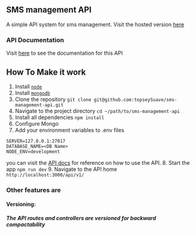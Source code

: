 ## SMS management API
A simple API system for sms management. Visit the hosted version [here](https://sms-api.topseysuave.now.sh)

### API Documentation
Visit [here](https://documenter.getpostman.com/view/2928491/S1EH21Zo) to see the documentation for this API

## How To Make it work
1. Install [`node`](https://nodejs.org/en/download/)
2. Install [`mongodb`](https://docs.mongodb.com/v3.2/installation/)
3. Clone the repository `git clone git@github.com:topseySuave/sms-management-api.git`
4. Navigate to the project directory `cd ~/path/to/sms-management-api`
5. Install all dependencies `npm install`
6. Configure Mongo
7. Add your environment variables to .env files
```
SERVER=127.0.0.1:27017
DATABASE_NAME=<DB Name>
NODE_ENV=development
```
you can visit the [API docs](https://documenter.getpostman.com/view/2928491/S1EH21Zo) for reference on how to use the API.
8. Start the app `npm run dev`
9. Navigate to the API home `http://localhost:3000/api/v1/`

### Other features are
#### Versioning:
##### The API routes and controllers are versioned for backward compactability
